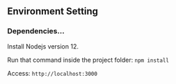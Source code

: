 ## Environment Setting

### Dependencies...
<div>
	<p>Install Nodejs version 12.</p>
	<p>Run that command inside the project folder: <code>npm install</code></p>
	<p>Access: <code>http://localhost:3000</code></p>	
</div>
